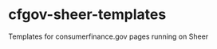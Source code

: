 cfgov-sheer-templates
=====================

Templates for consumerfinance.gov pages running on Sheer

